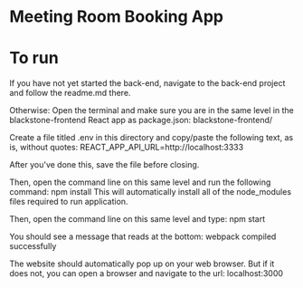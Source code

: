 # Meeting Room Booking App


# To run
If you have not yet started the back-end, navigate to the back-end project and follow the readme.md
there.

Otherwise:
Open the terminal and make sure you are in the same level in the blackstone-frontend React app as package.json:
blackstone-frontend/

Create a file titled .env in this directory and copy/paste the following text, as is, without quotes: 
REACT_APP_API_URL=http://localhost:3333

After you've done this, save the file before closing.

Then, open the command line on this same level and run the following command:
npm install
This will automatically install all of the node_modules files required to run application.

Then, open the command line on this same level and type:
npm start

You should see a message that reads at the bottom:
webpack compiled successfully

The website should automatically pop up on your web browser.
But if it does not, you can open a browser and navigate to the url: 
localhost:3000
